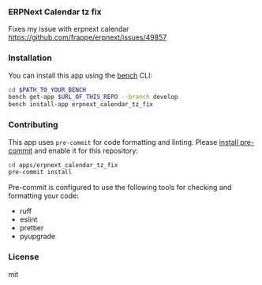 ### ERPNext Calendar tz fix
Fixes my issue with erpnext calendar https://github.com/frappe/erpnext/issues/49857

### Installation

You can install this app using the [bench](https://github.com/frappe/bench) CLI:

```bash
cd $PATH_TO_YOUR_BENCH
bench get-app $URL_OF_THIS_REPO --branch develop
bench install-app erpnext_calendar_tz_fix
```

### Contributing

This app uses `pre-commit` for code formatting and linting. Please [install pre-commit](https://pre-commit.com/#installation) and enable it for this repository:

```bash
cd apps/erpnext_calendar_tz_fix
pre-commit install
```

Pre-commit is configured to use the following tools for checking and formatting your code:

- ruff
- eslint
- prettier
- pyupgrade

### License

mit

